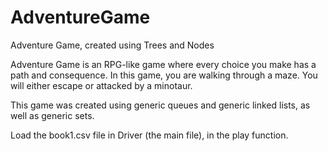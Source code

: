 # AdventureGame
Adventure Game, created using Trees and Nodes

Adventure Game is an RPG-like game where every choice you make has a path and consequence.
In this game, you are walking through a maze. You will either escape or attacked by a minotaur.

This game was created using generic queues and generic linked lists, as well as generic sets.

Load the book1.csv file in Driver (the main file), in the play function.
